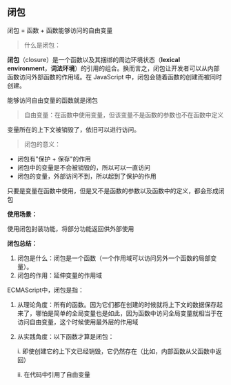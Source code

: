 ## 闭包

闭包 = 函数 + 函数能够访问的自由变量

> 什么是闭包：

**闭包**（closure）是一个函数以及其捆绑的周边环境状态（**lexical environment**，**词法环境**）的引用的组合。换而言之，闭包让开发者可以从内部函数访问外部函数的作用域。在 JavaScript 中，闭包会随着函数的创建而被同时创建。



能够访问自由变量的函数就是闭包

> 自由变量：在函数中使用变量，但该变量不是函数的参数也不在函数中定义

变量所在的上下文被销毁了，依旧可以进行访问。

> 闭包的意义：

- 闭包有"保护 + 保存"的作用
- 闭包中的变量是不会被销毁的，所以可以一直访问
- 闭包的变量，外部访问不到，所以起到了保护的作用

只要是变量在函数中使用，但是又不是函数的参数以及函数中的定义，都会形成闭包

**使用场景：**

使用闭包封装功能，将部分功能返回供外部使用

**闭包总结：**

1. 闭包是什么：闭包是一个函数（一个作用域可以访问另外一个函数的局部变量）。
2. 闭包的作用：延伸变量的作用域

ECMAScript中，闭包是指：

1. 从理论角度：所有的函数。因为它们都在创建的时候就将上下文的数据保存起来了，哪怕是简单的全局变量也是如此，因为函数中访问全局变量就相当于在访问自由变量，这个时候使用最外层的作用域

2. 从实践角度：以下函数才算是闭包：

   i. 即使创建它的上下文已经销毁，它仍然存在（比如，内部函数从父函数中返回）

   ii. 在代码中引用了自由变量